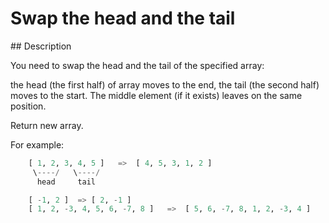# Swap the head and the tail

## Description

You need to swap the head and the tail of the specified array:

the head (the first half) of array moves to the end, the tail (the second half) moves to the start. The middle element (if it exists) leaves on the same position.

Return new array.

For example:

```python
    [ 1, 2, 3, 4, 5 ]   =>  [ 4, 5, 3, 1, 2 ]
     \----/   \----/
      head     tail

    [ -1, 2 ]  => [ 2, -1 ]
    [ 1, 2, -3, 4, 5, 6, -7, 8 ]   =>  [ 5, 6, -7, 8, 1, 2, -3, 4 ]
```
